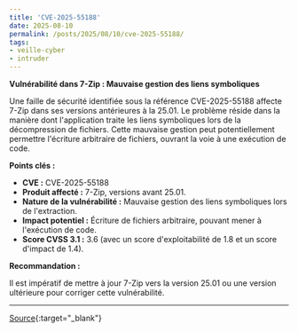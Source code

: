 ```yaml
---
title: 'CVE-2025-55188'
date: 2025-08-10
permalink: /posts/2025/08/10/cve-2025-55188/
tags:
- veille-cyber
- intruder
---
```

**Vulnérabilité dans 7-Zip : Mauvaise gestion des liens symboliques**

Une faille de sécurité identifiée sous la référence CVE-2025-55188 affecte 7-Zip dans ses versions antérieures à la 25.01. Le problème réside dans la manière dont l'application traite les liens symboliques lors de la décompression de fichiers. Cette mauvaise gestion peut potentiellement permettre l'écriture arbitraire de fichiers, ouvrant la voie à une exécution de code.

**Points clés :**

*   **CVE :** CVE-2025-55188
*   **Produit affecté :** 7-Zip, versions avant 25.01.
*   **Nature de la vulnérabilité :** Mauvaise gestion des liens symboliques lors de l'extraction.
*   **Impact potentiel :** Écriture de fichiers arbitraire, pouvant mener à l'exécution de code.
*   **Score CVSS 3.1 :** 3.6 (avec un score d'exploitabilité de 1.8 et un score d'impact de 1.4).

**Recommandation :**

Il est impératif de mettre à jour 7-Zip vers la version 25.01 ou une version ultérieure pour corriger cette vulnérabilité.

---
[Source](https://cvemon.intruder.io/cves/CVE-2025-55188){:target="_blank"}
